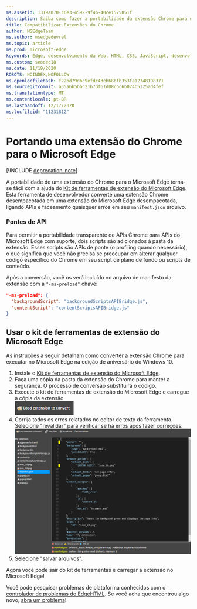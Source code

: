 ```yaml
---
ms.assetid: 1319a070-c6e3-4592-9f4b-40ce1575851f
description: Saiba como fazer a portabilidade da extensão Chrome para o Microsoft Edge usando o kit de ferramentas de extensão do Microsoft Edge.
title: Compatibilizar Extensões do Chrome
author: MSEdgeTeam
ms.author: msedgedevrel
ms.topic: article
ms.prod: microsoft-edge
keywords: Edge, desenvolvimento da Web, HTML, CSS, JavaScript, desenvolvedor
ms.custom: seodec18
ms.date: 11/19/2020
ROBOTS: NOINDEX,NOFOLLOW
ms.openlocfilehash: f226d79dbc9efdc43eb68bfb353fa12748198371
ms.sourcegitcommit: a35a6b5bbc21b7df61d08cbc6b074b5325ad4fef
ms.translationtype: MT
ms.contentlocale: pt-BR
ms.lasthandoff: 12/17/2020
ms.locfileid: "11231812"
---
```

# Portando uma extensão do Chrome para o Microsoft Edge  

[!INCLUDE [deprecation-note](../includes/deprecation-note.md)]  

A portabilidade de uma extensão do Chrome para o Microsoft Edge torna-se fácil com a ajuda do [Kit de ferramentas de extensão do Microsoft Edge](https://www.microsoft.com/store/p/microsoft-edge-extension-toolkit/9nblggh4txvb). Esta ferramenta de desenvolvedor converte uma extensão Chrome desempacotada em uma extensão do Microsoft Edge desempacotada, ligando APIs e faceamento quaisquer erros em seu `manifest.json` arquivo.


### Pontes de API
Para permitir a portabilidade transparente de APIs Chrome para APIs do Microsoft Edge com suporte, dois scripts são adicionados à pasta da extensão. Esses scripts são APIs de ponte (o profiling quando necessário), o que significa que você não precisa se preocupar em alterar qualquer código específico do Chrome em seu script de plano de fundo ou scripts de conteúdo.

Após a conversão, você os verá incluído no arquivo de manifesto da extensão com a `"-ms-preload"` chave:

```json
"-ms-preload": {
  "backgroundScript": "backgroundScriptsAPIBridge.js",
  "contentScript": "contentScriptsAPIBridge.js"
}
```

## Usar o kit de ferramentas de extensão do Microsoft Edge

As instruções a seguir detalham como converter a extensão Chrome para executar no Microsoft Edge na edição de aniversário do Windows 10.

1. Instale o [Kit de ferramentas de extensão do Microsoft Edge](https://www.microsoft.com/store/p/microsoft-edge-extension-toolkit/9nblggh4txvb).
2. Faça uma cópia da pasta da extensão do Chrome para manter a segurança. O processo de conversão substituirá o código. 
3. Execute o kit de ferramentas de extensão do Microsoft Edge e carregue a cópia da extensão.  
 ![botão carregar extensão](./../media/save-folder.png)
4. Corrija todos os erros relatados no editor de texto da ferramenta. Selecione "revalidar" para verificar se há erros após fazer correções.  
 ![extensão – erros ao localizar o kit de ferramentas](./../media/extension-toolkit.png)
5. Selecione "salvar arquivos".

Agora você pode sair do kit de ferramentas e carregar a extensão no Microsoft Edge! 

Você pode pesquisar problemas de plataforma conhecidos com o [controlador de problemas do EdgeHTML](http://issues.microsoftedge.com). Se você acha que encontrou algo novo, [abra um problema](https://developer.microsoft.com/microsoft-edge/platform/issues/new/)!
